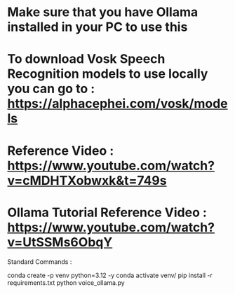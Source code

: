 # Make sure that you have Ollama installed in your PC to use this
# To download Vosk Speech Recognition models to use locally you can go to : https://alphacephei.com/vosk/models
# Reference Video : https://www.youtube.com/watch?v=cMDHTXobwxk&t=749s
# Ollama Tutorial Reference Video : https://www.youtube.com/watch?v=UtSSMs6ObqY

Standard Commands :

conda create -p venv python=3.12 -y
conda activate venv/
pip install -r requirements.txt
python voice_ollama.py

